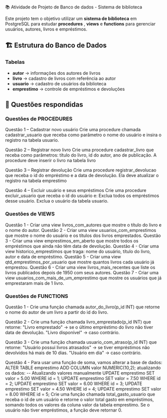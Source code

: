 📚 Atividade de Projeto de Banco de dados - Sistema de biblioteca

Este projeto tem o objetivo utilizar um **sistema de biblioteca** em PostgreSQL para estudar **procedures** , **views** e **functions** para gerenciar usuários, autores, livros e empréstimos.

## 🏗️ Estrutura do Banco de Dados

### Tabelas
- **autor** → informações dos autores de livros  
- **livro** → cadastro de livros com referência ao autor  
- **usuario** → cadastro de usuários da biblioteca  
- **emprestimo** → controle de empréstimos e devoluções  


## 📝 Questões respondidas

### Questões de PROCEDURES
Questão 1 – Cadastrar novo usuário
Crie uma procedure chamada cadastrar_usuario que receba como parâmetro o nome do usuário e insira o registro na tabela usuario.

Questão 2 – Registrar novo livro
Crie uma procedure cadastrar_livro que receba como parâmetros:
título do livro,
id do autor,
ano de publicação.
A procedure deve inserir o livro na tabela livro

Questão 3 – Registrar devolução
Crie uma procedure registrar_devolucao que receba o id do empréstimo e a data de devolução.
Ela deve atualizar o registro na tabela emprestimo

Questão 4 – Excluir usuário e seus empréstimos
Crie uma procedure excluir_usuario que receba o id do usuário e:
Exclua todos os empréstimos desse usuário.
Exclua o usuário da tabela usuario.


### Questões de VIEWS
Questão 1 - Criar uma view livros_com_autores que mostre o título do livro e o nome do autor.
Questão 2 - Criar uma view usuarios_com_emprestimos que mostre o nome do usuário e os títulos dos livros emprestados.
Questão 3 - Criar uma view emprestimos_em_aberto que mostre todos os empréstimos que ainda não têm data de devolução.
Questão 4 - Criar uma view historico_emprestimos que traga: nome do usuário, título do livro, autor e data de empréstimo.
Questão 5 - Criar uma view qtd_emprestimos_por_usuario que mostre quantos livros cada usuário já emprestou.
Questão 6 - Criar uma view livros_mais_recentes que liste os livros publicados depois de 1950 com seus autores.
Questão 7 - Criar uma view usuarios_com_mais_de_um_emprestimo que mostre os usuários que já emprestaram mais de 1 livro.

### Questões de FUNCTIONS
Questão 1 - Crie uma função chamada autor_do_livro(p_id INT) que retorne o nome do autor de um livro a partir do id do livro.

Questão 2 - 
Crie uma função chamada livro_emprestado(p_id INT) que retorne:
"Livro emprestado" → se o último empréstimo do livro não tiver data de devolução.
"Livro disponível" → caso contrário.

Questão 3 -
Crie uma função chamada usuario_com_atraso(p_id INT) que retorne:
"Usuário possui livros atrasados" → se tiver empréstimos não devolvidos há mais de 10 dias.
"Usuário em dia" → caso contrário.

Questão 4 -
Para usar uma função de soma, vamos alterar a base de dados:
ALTER TABLE emprestimo ADD COLUMN valor NUMERIC(10,2);
atualizando os dados:
-- Atualizando valores manualmente
UPDATE emprestimo SET valor = 5.00 WHERE id = 1;
UPDATE emprestimo SET valor = 7.50 WHERE id = 2;
UPDATE emprestimo SET valor = 6.00 WHERE id = 3;
UPDATE emprestimo SET valor = 4.50 WHERE id = 4;
UPDATE emprestimo SET valor = 8.00 WHERE id = 5;
Crie uma função chamada total_gasto_usuario que receba o id de um usuário e retorne o valor total gasto em empréstimos, somando todos os valores da coluna valor da tabela emprestimo.
Se o usuário não tiver empréstimos, a função deve retornar 0.
